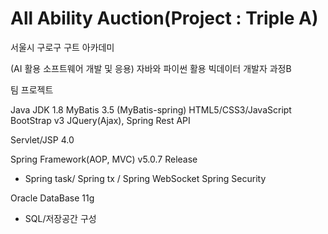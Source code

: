 # All Ability Auction(Project : Triple A)

서울시 구로구 구트 아카데미

(AI 활용 소프트웨어 개발 및 응용) 자바와 파이썬 활용 빅데이터 개발자 과정B

팀 프로젝트

Java JDK 1.8
MyBatis 3.5 (MyBatis-spring)
HTML5/CSS3/JavaScript
BootStrap v3
JQuery(Ajax), Spring Rest API

Servlet/JSP 4.0

Spring Framework(AOP, MVC) v5.0.7 Release
  - Spring task/ Spring tx / Spring WebSocket
Spring Security

Oracle DataBase 11g
  - SQL/저장공간 구성


